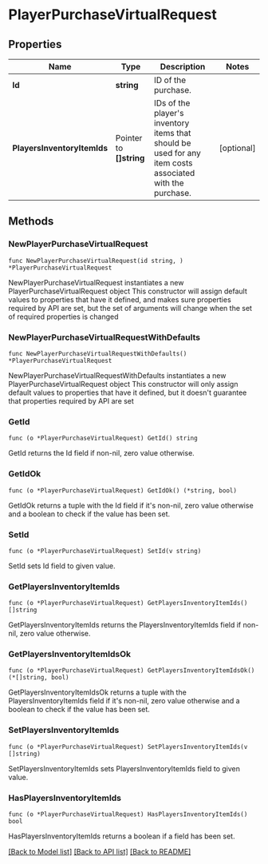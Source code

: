 # PlayerPurchaseVirtualRequest

## Properties

Name | Type | Description | Notes
------------ | ------------- | ------------- | -------------
**Id** | **string** | ID of the purchase. | 
**PlayersInventoryItemIds** | Pointer to **[]string** | IDs of the player&#39;s inventory items that should be used for any item costs associated with the purchase. | [optional] 

## Methods

### NewPlayerPurchaseVirtualRequest

`func NewPlayerPurchaseVirtualRequest(id string, ) *PlayerPurchaseVirtualRequest`

NewPlayerPurchaseVirtualRequest instantiates a new PlayerPurchaseVirtualRequest object
This constructor will assign default values to properties that have it defined,
and makes sure properties required by API are set, but the set of arguments
will change when the set of required properties is changed

### NewPlayerPurchaseVirtualRequestWithDefaults

`func NewPlayerPurchaseVirtualRequestWithDefaults() *PlayerPurchaseVirtualRequest`

NewPlayerPurchaseVirtualRequestWithDefaults instantiates a new PlayerPurchaseVirtualRequest object
This constructor will only assign default values to properties that have it defined,
but it doesn't guarantee that properties required by API are set

### GetId

`func (o *PlayerPurchaseVirtualRequest) GetId() string`

GetId returns the Id field if non-nil, zero value otherwise.

### GetIdOk

`func (o *PlayerPurchaseVirtualRequest) GetIdOk() (*string, bool)`

GetIdOk returns a tuple with the Id field if it's non-nil, zero value otherwise
and a boolean to check if the value has been set.

### SetId

`func (o *PlayerPurchaseVirtualRequest) SetId(v string)`

SetId sets Id field to given value.


### GetPlayersInventoryItemIds

`func (o *PlayerPurchaseVirtualRequest) GetPlayersInventoryItemIds() []string`

GetPlayersInventoryItemIds returns the PlayersInventoryItemIds field if non-nil, zero value otherwise.

### GetPlayersInventoryItemIdsOk

`func (o *PlayerPurchaseVirtualRequest) GetPlayersInventoryItemIdsOk() (*[]string, bool)`

GetPlayersInventoryItemIdsOk returns a tuple with the PlayersInventoryItemIds field if it's non-nil, zero value otherwise
and a boolean to check if the value has been set.

### SetPlayersInventoryItemIds

`func (o *PlayerPurchaseVirtualRequest) SetPlayersInventoryItemIds(v []string)`

SetPlayersInventoryItemIds sets PlayersInventoryItemIds field to given value.

### HasPlayersInventoryItemIds

`func (o *PlayerPurchaseVirtualRequest) HasPlayersInventoryItemIds() bool`

HasPlayersInventoryItemIds returns a boolean if a field has been set.


[[Back to Model list]](../README.md#documentation-for-models) [[Back to API list]](../README.md#documentation-for-api-endpoints) [[Back to README]](../README.md)


